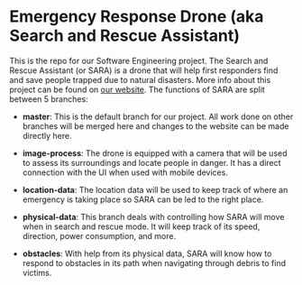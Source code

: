 # Emergency Response Drone (aka Search and Rescue Assistant)

This is the repo for our Software Engineering project. The Search and Rescue Assistant (or SARA) is a drone that will help first responders find and save people trapped due to natural disasters. More info about this project can be found on [our website](https://abhiek187.github.io/emergency-response-drone). The functions of SARA are split between 5 branches:

- **master**: This is the default branch for our project. All work done on other branches will be merged here and changes to the website can be made directly here.

- **image-process**: The drone is equipped with a camera that will be used to assess its surroundings and locate people in danger. It has a direct connection with the UI when used with mobile devices.

- **location-data**: The location data will be used to keep track of where an emergency is taking place so SARA can be led to the right place.

- **physical-data**: This branch deals with controlling how SARA will move when in search and rescue mode. It will keep track of its speed, direction, power consumption, and more.

- **obstacles**: With help from its physical data, SARA will know how to respond to obstacles in its path when navigating through debris to find victims.
